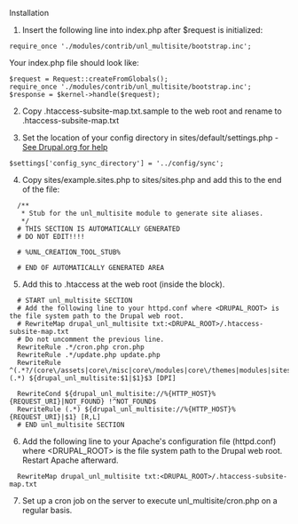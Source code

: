 Installation

1. Insert the following line into index.php after $request is initialized:

`require_once './modules/contrib/unl_multisite/bootstrap.inc';`


Your index.php file should look like:
```
$request = Request::createFromGlobals();
require_once './modules/contrib/unl_multisite/bootstrap.inc';
$response = $kernel->handle($request);
```

2. Copy .htaccess-subsite-map.txt.sample to the web root and rename to .htaccess-subsite-map.txt

3. Set the location of your config directory in sites/default/settings.php - [See Drupal.org for help](https://www.drupal.org/docs/8/configuration-management/changing-the-storage-location-of-the-sync-directory)

```
$settings['config_sync_directory'] = '../config/sync';
```

4. Copy sites/example.sites.php to sites/sites.php and add this to the end of the file:

```
  /**
   * Stub for the unl_multisite module to generate site aliases.
   */
  # THIS SECTION IS AUTOMATICALLY GENERATED
  # DO NOT EDIT!!!!

  # %UNL_CREATION_TOOL_STUB%

  # END OF AUTOMATICALLY GENERATED AREA
```


5. Add this to .htaccess at the web root (inside the <IfModule mod_rewrite.c> </IfModule> block).

```
  # START unl_multisite SECTION
  # Add the following line to your httpd.conf where <DRUPAL_ROOT> is the file system path to the Drupal web root.
  # RewriteMap drupal_unl_multisite txt:<DRUPAL_ROOT>/.htaccess-subsite-map.txt
  # Do not uncomment the previous line.
  RewriteRule .*/cron.php cron.php
  RewriteRule .*/update.php update.php
  RewriteRule ^(.*?/(core\/assets|core\/misc|core\/modules|core\/themes|modules|sites|themes))(.*) ${drupal_unl_multisite:$1|$1}$3 [DPI]

  RewriteCond ${drupal_unl_multisite://%{HTTP_HOST}%{REQUEST_URI}|NOT_FOUND} !^NOT_FOUND$
  RewriteRule (.*) ${drupal_unl_multisite://%{HTTP_HOST}%{REQUEST_URI}|$1} [R,L]
  # END unl_multisite SECTION
```


6. Add the following line to your Apache's configuration file (httpd.conf) where <DRUPAL_ROOT> is the file system path to the Drupal web root. Restart Apache afterward.

```
  RewriteMap drupal_unl_multisite txt:<DRUPAL_ROOT>/.htaccess-subsite-map.txt
```


7. Set up a cron job on the server to execute unl_multisite/cron.php on a regular basis.
